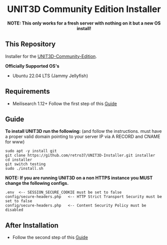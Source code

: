 <h1 align="center">UNIT3D Community Edition Installer</h1>

<p align="center"><b>NOTE: This only works for a fresh server with nothing on it but a new OS install!</b></p>

## This Repository
Installer for the [UNIT3D-Community-Edition](https://github.com/HDInnovations/UNIT3D).

**Officially Supported OS's**
- Ubuntu 22.04 LTS (Jammy Jellyfish)

## Requirements
- Meilisearch 1.12+
  Follow the first step of this [Guide](https://github.com/retro37/UNIT3D-Community-Edition/blob/testing/docs/meilisearch_setup.md)
  
## Guide

**To install UNIT3D run the following:** (and follow the instructions. must have a proper valid domain pointing to your server IP via A RECORD and CNAME for www)
```
sudo apt -y install git
git clone https://github.com/retro37/UNIT3D-Installer.git installer
cd installer
git switch testing
sudo ./install.sh
```

**NOTE: If you are running UNIT3D on a non HTTPS instance you MUST change the following configs.**
```
.env  <-- SESSION_SECURE_COOKIE must be set to false
config/secure-headers.php   <-- HTTP Strict Transport Security must be set to false
config/secure-headers.php   <-- Content Security Policy must be disabled
```

## After Installation
- Follow the second step of this [Guide](https://github.com/retro37/UNIT3D-Community-Edition/blob/testing/docs/meilisearch_setup.md)
